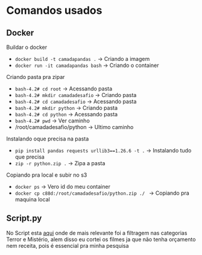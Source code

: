 # Comandos usados

## Docker

Buildar o docker

- `docker build -t camadapandas .` -> Criando a imagem
- `docker run -it camadapandas bash` -> Criando o container

Criando pasta pra zipar
- `bash-4.2# cd root` -> Acessando pasta
- `bash-4.2# mkdir camadadesafio` -> Criando pasta
- `bash-4.2# cd camadadesafio` -> Acessando pasta
- `bash-4.2# mkdir python` -> Criando pasta
- `bash-4.2# cd python` -> Acessando pasta
- `bash-4.2# pwd` -> Ver caminho
- /root/camadadesafio/python -> Ultimo caminho

Instalando oque precisa na pasta
- `pip install pandas requests urllib3==1.26.6 -t .` -> Instalando tudo que precisa
- `zip -r python.zip .` -> Zipa a pasta

Copiando pra local e subir no s3
- `docker ps` -> Vero id do meu container
- `docker cp c88d:/root/camadadesafio/python.zip ./ ` -> Copiando pra maquina local

## Script.py

No Script esta [aqui](/Sprint8/Desafio2/script.py) onde de mais relevante foi a filtragem nas categorias Terror e Mistério, alem disso eu cortei os filmes ja que não tenha orçamento nem receita, pois é essencial pra minha pesquisa